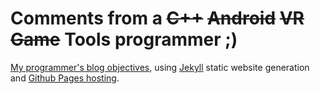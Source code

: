 # Comments from a ~~C++~~ ~~Android~~ ~~VR~~ ~~Game~~ Tools programmer ;)

[My programmer's blog objectives][objectives], using [Jekyll][jekyll] static website generation and [Github Pages hosting][pages].

[objectives]:   http://srombauts.fr/2011/05/05/objectives-of-this-blog/
[jekyll]:       https://jekyllrb.com/
[pages]:        https://pages.github.com/
